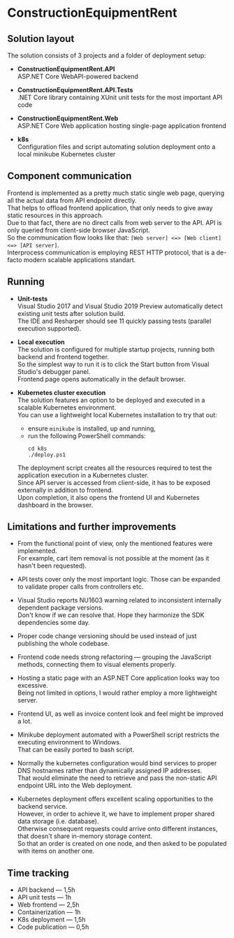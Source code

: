 # ConstructionEquipmentRent

## Solution layout

The solution consists of 3 projects and a folder of deployment setup:

* **ConstructionEquipmentRent.API**  
  ASP<span></span>.NET Core WebAPI-powered backend

* **ConstructionEquipmentRent.API.Tests**  
  .NET Core library containing XUnit unit tests for the most important API code

* **ConstructionEquipmentRent<span></span>.Web**  
  ASP<span></span>.NET Core Web application hosting single-page application frontend

* **k8s**  
  Configuration files and script automating solution deployment onto a local minikube Kubernetes cluster 

## Component communication

Frontend is implemented as a pretty much static single web page, querying all the actual data from API endpoint directly.  
That helps to offload frontend application, that only needs to give away static resources in this approach.  
Due to that fact, there are no direct calls from web server to the API. API is only queried from client-side browser JavaScript.  
So the communication flow looks like that: `[Web server] <=> [Web client] <=> [API server]`.  
Interprocess communication is employing REST HTTP protocol, that is a de-facto modern scalable applications standart.

## Running

* **Unit-tests**  
  Visual Studio 2017 and Visual Studio 2019 Preview automatically detect existing unit tests after solution build.  
  The IDE and Resharper should see 11 quickly passing tests (parallel execution supported).

* **Local execution**  
  The solution is configured for multiple startup projects, running both backend and frontend together.  
  So the simplest way to run it is to click the Start button from Visual Studio's debugger panel.  
  Frontend page opens automatically in the default browser.

* **Kubernetes cluster execution**  
  The solution features an option to be deployed and executed in a scalable Kubernetes environment.  
  You can use a lightweight local Kubernetes installation to try that out: 
  * ensure `minikube` is installed, up and running,
  * run the following PowerShell commands:
    ```
    cd k8s
    ./deploy.ps1
    ```
  The deployment script creates all the resources required to test the application execution in a Kubernetes cluster.  
  Since API server is accessed from client-side, it has to be exposed externally in addition to frontend.  
  Upon completion, it also opens the frontend UI and Kubernetes dashboard in the browser.  

## Limitations and further improvements

* From the functional point of view, only the mentioned features were implemented.  
  For example, cart item removal is not possible at the moment (as it hasn't been requested).

* API tests cover only the most important logic. Those can be expanded to validate proper calls from controllers etc.

* Visual Studio reports NU1603 warning related to inconsistent internally dependent package versions.  
  Don't know if we can resolve that. Hope they harmonize the SDK dependencies some day.

* Proper code change versioning should be used instead of just publishing the whole codebase.

* Frontend code needs strong refactoring &mdash; grouping the JavaScript methods, connecting them to visual elements properly.

* Hosting a static page with an ASP.<span></span>NET Core application looks way too excessive.  
  Being not limited in options, I would rather employ a more lightweight server.

* Frontend UI, as well as invoice content look and feel might be improved a lot.

* Minikube deployment automated with a PowerShell script restricts the executing environment to Windows.  
  That can be easily ported to bash script.

* Normally the kubernetes configuration would bind services to proper DNS hostnames rather than dynamically assigned IP addresses.  
  That would eliminate the need to retrieve and pass the non-static API endpoint URL into the Web deployment.

* Kubernetes deployment offers excellent scaling opportunities to the backend service.  
  However, in order to achieve it, we have to implement proper shared data storage (i.e. database).  
  Otherwise consequent requests could arrive onto different instances, that doesn't share in-memory storage content.  
  So that an order is created on one node, and then asked to be populated with items on another one.

## Time tracking

* API backend &mdash; 1,5h
* API unit tests &mdash; 1h
* Web frontend &mdash; 2,5h
* Containerization &mdash; 1h
* K8s deployment &mdash; 1,5h
* Code publication &mdash; 0,5h
